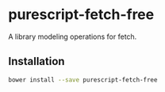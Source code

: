 # purescript-fetch-free

A library modeling operations for fetch.

## Installation

```bash
bower install --save purescript-fetch-free
```
